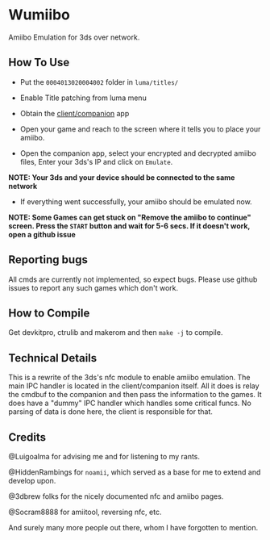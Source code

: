 # Wumiibo
Amiibo Emulation for 3ds over network.

## How To Use
 * Put the `0004013020004002` folder in `luma/titles/`
 
 * Enable Title patching from luma menu
 
 * Obtain the [client/companion](https://github.com/hax0kartik/wumiibo-client/) app
 
 * Open your game and reach to the screen where it tells you to place your amiibo.
 
 * Open the companion app, select your encrypted and decrypted amiibo files, Enter your 3ds's IP and click on `Emulate`.
 
 __NOTE: Your 3ds and your device should be connected to the same network__

 * If everything went successfully, your amiibo should be emulated now.

 __NOTE: Some Games can get stuck on "Remove the amiibo to continue" screen. Press the `START` button and wait for 5-6 secs. If it doesn't work, open a github issue__


## Reporting bugs

All cmds are currently not implemented, so expect bugs.
Please use github issues to report any such games which don't work.

## How to Compile
Get devkitpro, ctrulib and makerom and then `make -j` to compile.

## Technical Details
This is a rewrite of the 3ds's nfc module to enable amiibo emulation. The main IPC handler is located in the client/companion itself. All it does is relay the cmdbuf to the companion and then pass the information to the games. It does have a "dummy" IPC handler which handles some critical funcs. No parsing of data is done here, the client is responsible for that.

## Credits
@Luigoalma for advising me and for listening to my rants.

@HiddenRambings for `noamii`, which served as a base for me to extend and develop upon.

@3dbrew folks for the nicely documented nfc and amiibo pages.

@Socram8888 for amiitool, reversing nfc, etc.

And surely many more people out there, whom I have forgotten to mention.